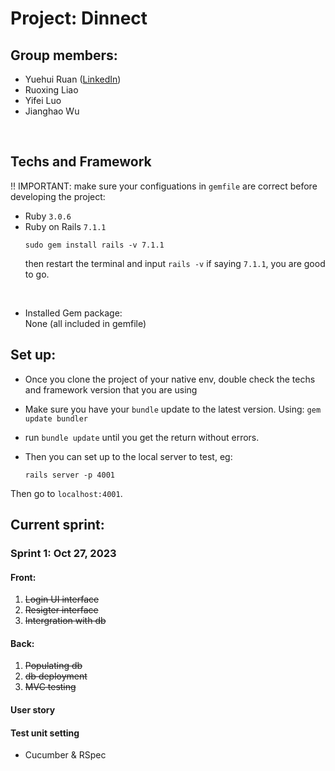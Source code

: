 # Project: Dinnect 
## Group members:
- Yuehui Ruan ([LinkedIn](https://www.linkedin.com/in/yuehui-ruan/))
- Ruoxing Liao
- Yifei Luo
- Jianghao Wu
<br>

## Techs and Framework
!! IMPORTANT: make sure your configuations in `gemfile` are correct before developing the project:
- Ruby `3.0.6` <br>
- Ruby on Rails `7.1.1`
  ```
  sudo gem install rails -v 7.1.1
  ```
  then restart the terminal and input
  `rails -v` if saying `7.1.1`, you are good to go.
<br>

- Installed Gem package:<br>
  None (all included in gemfile)
   <br>


## Set up:
- Once you clone the project of your native env, double check the techs and framework version that you are using
- Make sure you have your `bundle` update to the latest version. Using: `gem update bundler` 
- run `bundle update` until you get the return without errors.
- Then you can set up to the local server to test, eg:

  ```
  rails server -p 4001
  ```
Then go to `localhost:4001`. 

## Current sprint:
### Sprint 1: Oct 27, 2023
#### Front:
1.  <del> Login UI interface </del>
2. <del>Resigter interface</del>
3. <del>Intergration with db</del>

#### Back: 
1. <del>Populating db</del>
2. <del>db deployment</del>
3. <del>MVC testing</del>

#### User story

#### Test unit setting
- Cucumber & RSpec
